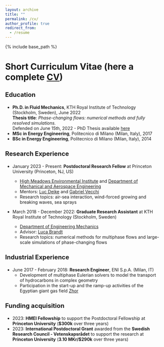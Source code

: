 ```yaml
---
layout: archive
title: ""
permalink: /cv/
author_profile: true
redirect_from:
  - /resume
--- 
```


{% include base_path %}

Short Curriculum Vitae (here a complete [CV](../files/CV_Nicolo_Scapin.pdf))
======

<h3 style="font-size: 20px;">Education</h3>

* **Ph.D. in Fluid Mechanics**, KTH Royal Institute of Technology (Stockholm, Sweden), June 2022 \
  **Thesis title**: <em>Phase-changing flows: numerical methods and fully resolved simulations.</em> \
  Defended on June 15th, 2022 - PhD Thesis available [here](https://www.diva-portal.org/smash/record.jsf?pid=diva2%3A1660690&dswid=699) 
* **MSc in Energy Engineering**, Politecnico di Milano (Milan, Italy), 2017
* **BSc in Energy Engineering**, Politecnico di Milano (Milan, Italy), 2014

<h3 style="font-size: 20px;">Research Experience</h3>

* January 2023 - Present: **Postdoctoral Research Fellow** at Princeton University (Princeton, NJ, US)
  * [High Meadows Environmental Institute](https://environment.princeton.edu/) and [Department of Mechanical and Aerospace Engineering](https://mae.princeton.edu/)
  * Mentors: [Luc Deike](https://ldeike.princeton.edu/) and [Gabriel Vecchi](https://vecchi.princeton.edu/)
  * Research topics: air-sea interaction, wind-forced growing and breaking waves, sea sprays

* March 2018 - December 2022: **Graduate Research Assistant** at KTH Royal Institute of Technology (Stockholm, Sweden)
  * [Department of Engineering Mechanics](https://www.kth.se/en/tekmek/institutionen-for-teknisk-mekanik-1.1204789)
  * Advisor: [Luca Brandt](https://www.mech.kth.se/~luca/index.php)
  * Research topics: numerical methods for multiphase flows and large-scale simulations of phase-changing flows

<h3 style="font-size: 20px;">Industrial Experience</h3>

* June 2017 - February 2018: **Research Engineer**, ENI S.p.A. (Milan, IT)
  * Development of multiphase Eulerian solvers to model the transport of hydrocarbons in complex geometry
  * Participation in the start-up and the ramp-up activities of the Egyptian giant gas field [Zhor](https://www.eni.com/en-IT/actions/global-activities/egypt/zohr.html)

<h3 style="font-size: 20px;">Funding acquisition</h3>

* 2023: **HMEI Fellowship** to support the Postdoctoral Fellowship at **Princeton University** (**$300k** over three years)
* 2023: **International Postdoctoral Grant** awarded from the **Swedish Research Council - Vetenskapsrådet** to support the research at **Princeton University** (**3.10 MKr/$290k** over three years) 

